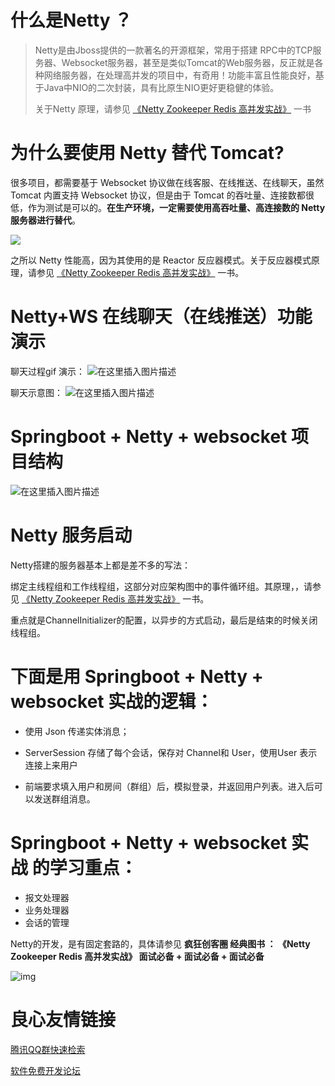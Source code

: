 
# 什么是Netty ？

> Netty是由Jboss提供的一款著名的开源框架，常用于搭建 RPC中的TCP服务器、Websocket服务器，甚至是类似Tomcat的Web服务器，反正就是各种网络服务器，在处理高并发的项目中，有奇用！功能丰富且性能良好，基于Java中NIO的二次封装，具有比原生NIO更好更稳健的体验。
>
> 关于Netty 原理，请参见 [《Netty Zookeeper Redis 高并发实战》](https://www.cnblogs.com/crazymakercircle/p/11397271.html)  一书



# 为什么要使用 Netty 替代 Tomcat?

很多项目，都需要基于  Websocket 协议做在线客服、在线推送、在线聊天，虽然 Tomcat 内置支持  Websocket  协议，但是由于 Tomcat  的吞吐量、连接数都很低，作为测试是可以的。**在生产环境，一定需要使用高吞吐量、高连接数的 Netty 服务器进行替代**。



![](https://imgconvert.csdnimg.cn/aHR0cHM6Ly9pbWcyMDE4LmNuYmxvZ3MuY29tL2Jsb2cvMTQ4NTM5OC8yMDE4MTAvMTQ4NTM5OC0yMDE4MTAyMjIzMjIxODIzMi0zODAxNzM3OC5qcGc?x-oss-process=image/format,png)

之所以 Netty 性能高，因为其使用的是 Reactor 反应器模式。关于反应器模式原理，请参见 [《Netty Zookeeper Redis 高并发实战》](https://www.cnblogs.com/crazymakercircle/p/11397271.html)  一书。



# Netty+WS 在线聊天（在线推送）功能演示

聊天过程gif 演示：
![在这里插入图片描述](https://img-blog.csdnimg.cn/20200421184539870.gif#pic_center)



聊天示意图：
![在这里插入图片描述](https://img-blog.csdnimg.cn/20200421184453380.png?x-oss-process=image/watermark,type_ZmFuZ3poZW5naGVpdGk,shadow_10,text_aHR0cHM6Ly9ibG9nLmNzZG4ubmV0L2NyYXp5bWFrZXJjaXJjbGU=,size_16,color_FFFFFF,t_70#pic_center)





# Springboot + Netty + websocket 项目结构
![在这里插入图片描述](https://img-blog.csdnimg.cn/20200421184655623.png?x-oss-process=image/watermark,type_ZmFuZ3poZW5naGVpdGk,shadow_10,text_aHR0cHM6Ly9ibG9nLmNzZG4ubmV0L2NyYXp5bWFrZXJjaXJjbGU=,size_16,color_FFFFFF,t_70#pic_center)


# Netty  服务启动

Netty搭建的服务器基本上都是差不多的写法：

绑定主线程组和工作线程组，这部分对应架构图中的事件循环组。其原理，，请参见 [《Netty Zookeeper Redis 高并发实战》](https://www.cnblogs.com/crazymakercircle/p/11397271.html)  一书。

重点就是ChannelInitializer的配置，以异步的方式启动，最后是结束的时候关闭线程组。

# 下面是用 Springboot + Netty + websocket  实战的逻辑：

- 使用 Json  传递实体消息；

- ServerSession 存储了每个会话，保存对 Channel和 User，使用User 表示连接上来用户

- 前端要求填入用户和房间（群组）后，模拟登录，并返回用户列表。进入后可以发送群组消息。

  

# Springboot + Netty + websocket  实战  的学习重点：

- 报文处理器
- 业务处理器
- 会话的管理

Netty的开发，是有固定套路的，具体请参见 **疯狂创客圈   经典图书 ： 《Netty Zookeeper Redis 高并发实战》   面试必备 +  面试必备 + 面试必备**  

![img](https://imgconvert.csdnimg.cn/aHR0cHM6Ly9maWxlcy5jbmJsb2dzLmNvbS9maWxlcy9jcmF6eW1ha2VyY2lyY2xlL2Jvb2sxLmdpZg)


 # 良心友情链接

[腾讯QQ群快速检索](http://u.720life.cn/s/8cf73f7c)

[软件免费开发论坛](http://u.720life.cn/s/bbb01dc0)
